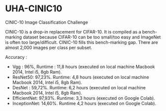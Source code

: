 # UHA-CINIC10
CINIC-10 Image Classification Challenge


CINIC-10 is a drop-in replacement for CIFAR-10. 
It is compiled as a bench-marking dataset because CIFAR-10 can be too small/too easy and ImageNet is often too large/difficult. 
CINIC-10 fills this bench-marking gap.
There are almost 2,000 images per class per subset.


Accuracy :

- Vgg : 96%, Runtime : 11,8 hours (executed on local machine Macbook 2014, Intel i5, 8gb Ram).
- ResNet50: 97,23%. Runtime: 4,8 hours (executed on local machine Macbook 2014, Intel i5, 8gb Ram).
- DesNet : 59,72%. Runtime: 6,2 hours (executed on local machine Macbook 2014, Intel i5, 8gb Ram).
- EfficientNet: 97,93%. Runtime: 3,3 hours (executed on Google Colab).
- InceptionNet: 14,60%. Runtime 4,2 hours (executed on Google Colab).
